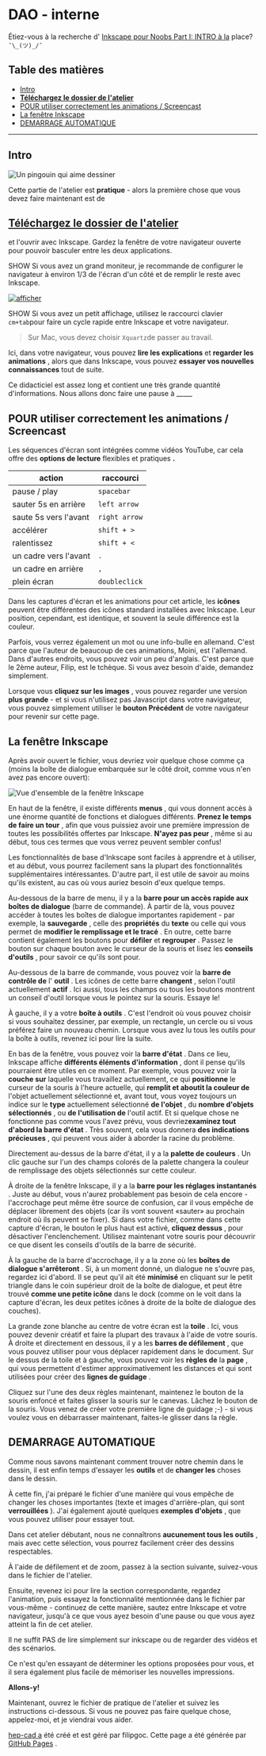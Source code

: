 # DAO - interne

Étiez-vous à la recherche d' [Inkscape pour Noobs Part I: INTRO à la](/noobs1.html) place?`¯\_(ツ)_/¯`

## Table des matières

-   <a href="#intro" id="markdown-toc-intro">Intro</a>
-   <a href="#download-the-workshop-file" id="markdown-toc-download-the-workshop-file"><strong></strong></a>**[Téléchargez le dossier de l'atelier](#)**
-   <a href="#howto-properly-use-the-the-animations-screencasts" id="markdown-toc-howto-properly-use-the-the-animations-screencasts">POUR utiliser correctement les animations / Screencast</a>
-   <a href="#the-inkscape-window" id="markdown-toc-the-inkscape-window">La fenêtre Inkscape</a>
-   <a href="#self-work-start" id="markdown-toc-self-work-start">DEMARRAGE AUTOMATIQUE</a>

------------------------------------------------------------------------

## Intro

![Un pingouin qui aime dessiner](/assets/media/painter-a.jpg)

Cette partie de l'atelier est **pratique** - alors la première chose que vous devez faire maintenant est de

## **[Téléchargez le dossier de l'atelier](#)**

et l'ouvrir avec Inkscape. Gardez la fenêtre de votre navigateur ouverte pour pouvoir basculer entre les deux applications.

SHOW Si vous avez un grand moniteur, je recommande de configurer le navigateur à environ 1/3 de l'écran d'un côté et de remplir le reste avec Inkscape.

[![afficher](https://i.imgur.com/UMkGBn3.jpg)](https://i.imgur.com/UMkGBn3.jpg)

SHOW Si vous avez un petit affichage, utilisez le raccourci clavier `cm+tab`pour faire un cycle rapide entre Inkscape et votre navigateur.

> Sur Mac, vous devez choisir `Xquartz`de passer au travail.

Ici, dans votre navigateur, vous pouvez **lire les explications** et **regarder les animations** , alors que dans Inkscape, vous pouvez **essayer vos nouvelles connaissances** tout de suite.

Ce didacticiel est assez long et contient une très grande quantité d'informations. Nous allons donc faire une pause à \_\_\_\_\_

## POUR utiliser correctement les animations / Screencast

Les séquences d'écran sont intégrées comme vidéos YouTube, car cela offre des **options de lecture** flexibles et pratiques **.**

| action                | raccourci     |
|-----------------------|---------------|
| pause / play          | `spacebar`    |
| sauter 5s en arrière  | `left arrow`  |
| saute 5s vers l'avant | `right arrow` |
| accélérer             | `shift + >`   |
| ralentissez           | `shift + <`   |
| un cadre vers l'avant | `.`           |
| un cadre en arrière   | `,`           |
| plein écran           | `doubleclick` |

Dans les captures d'écran et les animations pour cet article, les **icônes** peuvent être différentes des icônes standard installées avec Inkscape. Leur position, cependant, est identique, et souvent la seule différence est la couleur.

Parfois, vous verrez également un mot ou une info-bulle en allemand. C'est parce que l'auteur de beaucoup de ces animations, Moini, est l'allemand. Dans d'autres endroits, vous pouvez voir un peu d'anglais. C'est parce que le 2ème auteur, Filip, est le tchèque. Si vous avez besoin d'aide, demandez simplement.

Lorsque vous **cliquez sur les images** , vous pouvez regarder une version **plus grande** - et si vous n'utilisez pas Javascript dans votre navigateur, vous pouvez simplement utiliser le **bouton Précédent** de votre navigateur pour revenir sur cette page.

## La fenêtre Inkscape

Après avoir ouvert le fichier, vous devriez voir quelque chose comme ça (moins la boîte de dialogue embarquée sur le côté droit, comme vous n'en avez pas encore ouvert):

![Vue d'ensemble de la fenêtre Inkscape](/assets/media/inkscape.jpg)

En haut de la fenêtre, il existe différents **menus** , qui vous donnent accès à une énorme quantité de fonctions et dialogues différents. **Prenez le temps de faire un tour** , afin que vous puissiez avoir une première impression de toutes les possibilités offertes par Inkscape. **N'ayez pas peur** , même si au début, tous ces termes que vous verrez peuvent sembler confus!

Les fonctionnalités de base d'Inkscape sont faciles à apprendre et à utiliser, et au début, vous pourrez facilement sans la plupart des fonctionnalités supplémentaires intéressantes. D'autre part, il est utile de savoir au moins qu'ils existent, au cas où vous auriez besoin d'eux quelque temps.

Au-dessous de la barre de menu, il y a la **barre pour un accès rapide aux boîtes de dialogue** (barre de commande). À partir de là, vous pouvez accéder à toutes les boîtes de dialogue importantes rapidement - par exemple, la **sauvegarde** , celle des **propriétés** du **texte** ou celle qui vous permet de **modifier le remplissage et le tracé** . En outre, cette barre contient également les boutons pour **défiler** et **regrouper** . Passez le bouton sur chaque bouton avec le curseur de la souris et lisez les **conseils d'outils** , pour savoir ce qu'ils sont pour.

Au-dessous de la barre de commande, vous pouvez voir la **barre de contrôle de** l' **outil** . Les icônes de cette barre **changent** , selon l'outil actuellement **actif** . Ici aussi, tous les champs ou tous les boutons montrent un conseil d'outil lorsque vous le pointez sur la souris. Essaye le!

À gauche, il y a votre **boîte à outils** . C'est l'endroit où vous pouvez choisir si vous souhaitez dessiner, par exemple, un rectangle, un cercle ou si vous préférez faire un nouveau chemin. Lorsque vous avez lu tous les outils pour la boîte à outils, revenez ici pour lire la suite.

En bas de la fenêtre, vous pouvez voir la **barre d'état** . Dans ce lieu, Inkscape affiche **différents éléments d'information** , dont il pense qu'ils pourraient être utiles en ce moment. Par exemple, vous pouvez voir la **couche sur** laquelle vous travaillez actuellement, ce qui **positionne** le curseur de la souris à l'heure actuelle, qui **remplit et aboutit la couleur de** l'objet actuellement sélectionné et, avant tout, vous voyez toujours un indice sur le **type** actuellement sélectionné **de l'objet** , du **nombre d'objets sélectionnés** , ou **de l'utilisation de** l'outil actif. Et si quelque chose ne fonctionne pas comme vous l'avez prévu, vous devriez**examinez tout d'abord la barre d'état** . Très souvent, cela vous donnera **des indications précieuses** , qui peuvent vous aider à aborder la racine du problème.

Directement au-dessus de la barre d'état, il y a la **palette de couleurs** . Un clic gauche sur l'un des champs colorés de la palette changera la couleur de remplissage des objets sélectionnés sur cette couleur.

À droite de la fenêtre Inkscape, il y a la **barre pour les réglages instantanés** . Juste au début, vous n'aurez probablement pas besoin de cela encore - l'accrochage peut même être source de confusion, car il vous empêche de déplacer librement des objets (car ils vont souvent «sauter» au prochain endroit où ils peuvent se fixer). Si dans votre fichier, comme dans cette capture d'écran, le bouton le plus haut est activé, **cliquez dessus** , pour désactiver l'enclenchement. Utilisez maintenant votre souris pour découvrir ce que disent les conseils d'outils de la barre de sécurité.

À la gauche de la barre d'accrochage, il y a la zone où les **boîtes de dialogue s'arrêteront** . Si, à un moment donné, un dialogue ne s'ouvre pas, regardez ici d'abord. Il se peut qu'il ait été **minimisé** en cliquant sur le petit triangle dans le coin supérieur droit de la boîte de dialogue, et peut être trouvé **comme une petite icône** dans le dock (comme on le voit dans la capture d'écran, les deux petites icônes à droite de la boîte de dialogue des couches).

La grande zone blanche au centre de votre écran est la **toile** . Ici, vous pouvez devenir créatif et faire la plupart des travaux à l'aide de votre souris. À droite et directement en dessous, il y a les **barres de défilement** , que vous pouvez utiliser pour vous déplacer rapidement dans le document. Sur le dessus de la toile et à gauche, vous pouvez voir les **règles de** la **page** , qui vous permettent d'estimer approximativement les distances et qui sont utilisées pour créer des **lignes de guidage** .

Cliquez sur l'une des deux règles maintenant, maintenez le bouton de la souris enfoncé et faites glisser la souris sur le canevas. Lâchez le bouton de la souris. Vous venez de créer votre première ligne de guidage ;-) - si vous voulez vous en débarrasser maintenant, faites-le glisser dans la règle.

## DEMARRAGE AUTOMATIQUE

Comme nous savons maintenant comment trouver notre chemin dans le dessin, il est enfin temps d'essayer les **outils** et de **changer les** choses dans le dessin.

À cette fin, j'ai préparé le fichier d'une manière qui vous empêche de changer les choses importantes (texte et images d'arrière-plan, qui sont **verrouillées** ). J'ai également ajouté quelques **exemples d'objets** , que vous pouvez utiliser pour essayer tout.

Dans cet atelier débutant, nous ne connaîtrons **aucunement tous les outils** , mais avec cette sélection, vous pourrez facilement créer des dessins respectables.

À l'aide de défilement et de zoom, passez à la section suivante, suivez-vous dans le fichier de l'atelier.

Ensuite, revenez ici pour lire la section correspondante, regardez l'animation, puis essayez la fonctionnalité mentionnée dans le fichier par vous-même - continuez de cette manière, sautez entre Inkscape et votre navigateur, jusqu'à ce que vous ayez besoin d'une pause ou que vous ayez atteint la fin de cet atelier.

Il ne suffit PAS de lire simplement sur inkscape ou de regarder des vidéos et des scénarios.

Ce n'est qu'en essayant de déterminer les options proposées pour vous, et il sera également plus facile de mémoriser les nouvelles impressions.

**Allons-y!**

Maintenant, ouvrez le fichier de pratique de l'atelier et suivez les instructions ci-dessous. Si vous ne pouvez pas faire quelque chose, appelez-moi, et je viendrai vous aider.

<span class="site-footer-owner">[hep-cad a](http://github.com/filipgoc/hep-cad) été créé et est géré par filipgoc. </span> <span class="site-footer-credits">Cette page a été générée par [GitHub Pages](https://pages.github.com) .</span>
